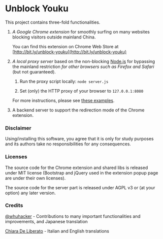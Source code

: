 # Unblock Youku

This project contains three-fold functionalities.

1. _A Google Chrome extension_ for smoothly surfing on many websites blocking visitors outside mainland China.
   
   You can find this extension on Chrome Web Store at [http://bit.ly/unblock-youku](http://bit.ly/unblock-youku)

2. _A local proxy server_ based on the non-blocking [Node.js](http://nodejs.org) for bypassing the mainland restriction _for other browsers such as Firefox and Safari_ (but not guaranteed).

   1. Run the proxy script locally: ```node server.js```
    
   2. Set (only) the HTTP proxy of your browser to ```127.0.0.1:8080```
    
   For more instructions, please see [these examples](http://bit.ly/unblock-youku-proxy).

3. A backend server to support the redirection mode of the Chrome extension.

### Disclaimer

Using/installing this software, you agree that it is only for study purposes and its authors take no responsibilities for any consequences.

### Licenses

The source code for the Chrome extension and shared libs is released under MIT license (Bootstrap and jQuery used in the extension popup page are under their own licenses).

The source code for the server part is released under AGPL v3 or (at your option) any later version.

### Credits

[@whuhacker](https://github.com/whuhacker) - Contributions to many important functionalities and improvements, and Japanese translation

[Chiara De Liberato](http://www.chiaradeliberato.it/) - Italian and English translations
